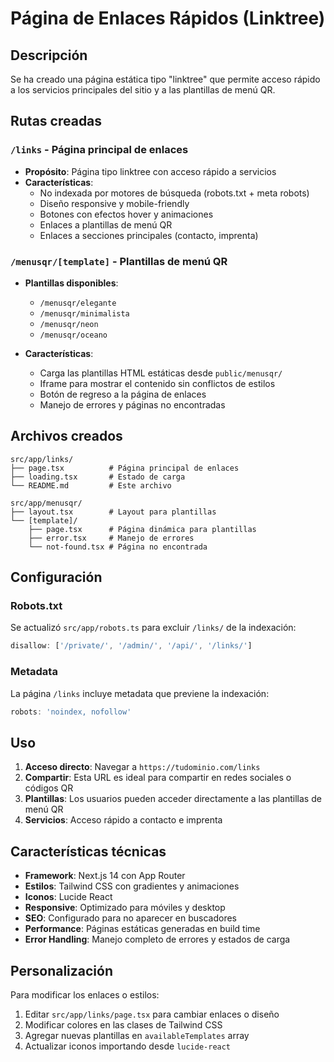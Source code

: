 # Página de Enlaces Rápidos (Linktree)

## Descripción
Se ha creado una página estática tipo "linktree" que permite acceso rápido a los servicios principales del sitio y a las plantillas de menú QR.

## Rutas creadas

### `/links` - Página principal de enlaces
- **Propósito**: Página tipo linktree con acceso rápido a servicios
- **Características**:
  - No indexada por motores de búsqueda (robots.txt + meta robots)
  - Diseño responsive y mobile-friendly
  - Botones con efectos hover y animaciones
  - Enlaces a plantillas de menú QR
  - Enlaces a secciones principales (contacto, imprenta)

### `/menusqr/[template]` - Plantillas de menú QR
- **Plantillas disponibles**:
  - `/menusqr/elegante`
  - `/menusqr/minimalista` 
  - `/menusqr/neon`
  - `/menusqr/oceano`

- **Características**:
  - Carga las plantillas HTML estáticas desde `public/menusqr/`
  - Iframe para mostrar el contenido sin conflictos de estilos
  - Botón de regreso a la página de enlaces
  - Manejo de errores y páginas no encontradas

## Archivos creados

```
src/app/links/
├── page.tsx          # Página principal de enlaces
├── loading.tsx       # Estado de carga
└── README.md         # Este archivo

src/app/menusqr/
├── layout.tsx        # Layout para plantillas
└── [template]/
    ├── page.tsx      # Página dinámica para plantillas
    ├── error.tsx     # Manejo de errores
    └── not-found.tsx # Página no encontrada
```

## Configuración

### Robots.txt
Se actualizó `src/app/robots.ts` para excluir `/links/` de la indexación:
```typescript
disallow: ['/private/', '/admin/', '/api/', '/links/']
```

### Metadata
La página `/links` incluye metadata que previene la indexación:
```typescript
robots: 'noindex, nofollow'
```

## Uso

1. **Acceso directo**: Navegar a `https://tudominio.com/links`
2. **Compartir**: Esta URL es ideal para compartir en redes sociales o códigos QR
3. **Plantillas**: Los usuarios pueden acceder directamente a las plantillas de menú QR
4. **Servicios**: Acceso rápido a contacto e imprenta

## Características técnicas

- **Framework**: Next.js 14 con App Router
- **Estilos**: Tailwind CSS con gradientes y animaciones
- **Iconos**: Lucide React
- **Responsive**: Optimizado para móviles y desktop
- **SEO**: Configurado para no aparecer en buscadores
- **Performance**: Páginas estáticas generadas en build time
- **Error Handling**: Manejo completo de errores y estados de carga

## Personalización

Para modificar los enlaces o estilos:
1. Editar `src/app/links/page.tsx` para cambiar enlaces o diseño
2. Modificar colores en las clases de Tailwind CSS
3. Agregar nuevas plantillas en `availableTemplates` array
4. Actualizar iconos importando desde `lucide-react`